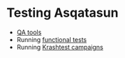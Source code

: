 # Testing Asqatasun

* [QA tools](QA_tools/README.md)
* Running [functional tests](Functional_tests.md)
* Running [Krashtest campaigns](Krash_test_campaign.md)
